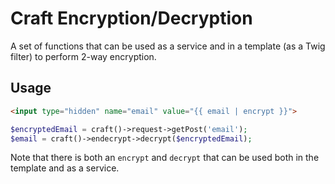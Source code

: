 # Craft Encryption/Decryption

A set of functions that can be used as a service and in a template (as a Twig filter) to perform 2-way encryption.

## Usage

```html
<input type="hidden" name="email" value="{{ email | encrypt }}">
```

```php
$encryptedEmail = craft()->request->getPost('email');
$email = craft()->endecrypt->decrypt($encryptedEmail);
```

Note that there is both an `encrypt` and `decrypt` that can be used both in the template and as a service.